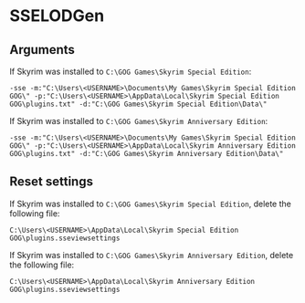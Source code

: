 # SSELODGen

## Arguments

If Skyrim was installed to `C:\GOG Games\Skyrim Special Edition`:

```plaintext
-sse -m:"C:\Users\<USERNAME>\Documents\My Games\Skyrim Special Edition GOG\" -p:"C:\Users\<USERNAME>\AppData\Local\Skyrim Special Edition GOG\plugins.txt" -d:"C:\GOG Games\Skyrim Special Edition\Data\"
```

If Skyrim was installed to `C:\GOG Games\Skyrim Anniversary Edition`:

```plaintext
-sse -m:"C:\Users\<USERNAME>\Documents\My Games\Skyrim Special Edition GOG\" -p:"C:\Users\<USERNAME>\AppData\Local\Skyrim Anniversary Edition GOG\plugins.txt" -d:"C:\GOG Games\Skyrim Anniversary Edition\Data\"
```

## Reset settings

If Skyrim was installed to `C:\GOG Games\Skyrim Special Edition`, delete the following file:

```plaintext
C:\Users\<USERNAME>\AppData\Local\Skyrim Special Edition GOG\plugins.sseviewsettings
```

If Skyrim was installed to `C:\GOG Games\Skyrim Anniversary Edition`, delete the following file:

```plaintext
C:\Users\<USERNAME>\AppData\Local\Skyrim Anniversary Edition GOG\plugins.sseviewsettings
```
